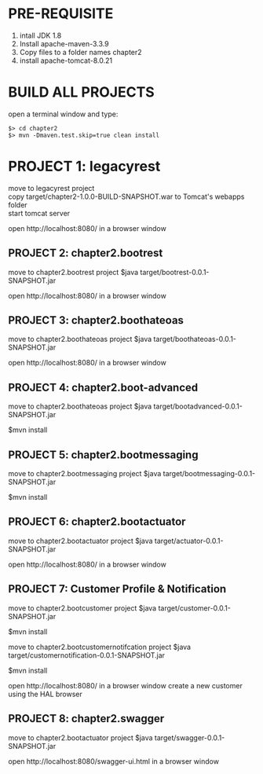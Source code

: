 # PRE-REQUISITE 
1. intall JDK 1.8
2. Install apache-maven-3.3.9
3. Copy files to a folder names chapter2
4. install apache-tomcat-8.0.21

# BUILD ALL PROJECTS
open a terminal window and type:
```
$> cd chapter2
$> mvn -Dmaven.test.skip=true clean install
```

# PROJECT 1: legacyrest
move to legacyrest project  
copy target/chapter2-1.0.0-BUILD-SNAPSHOT.war to Tomcat's webapps folder  
start tomcat server

open http://localhost:8080/ in a browser window

PROJECT 2: chapter2.bootrest
-------------------------------

move to chapter2.bootrest project
$java target/bootrest-0.0.1-SNAPSHOT.jar 

open http://localhost:8080/ in a browser window


PROJECT 3: chapter2.boothateoas
-------------------------------

move to chapter2.boothateoas project
$java target/boothateoas-0.0.1-SNAPSHOT.jar 

open http://localhost:8080/ in a browser window



PROJECT 4: chapter2.boot-advanced
-------------------------------

move to chapter2.boothateoas project
$java target/bootadvanced-0.0.1-SNAPSHOT.jar 

$mvn install

PROJECT 5: chapter2.bootmessaging
-------------------------------

move to chapter2.bootmessaging project
$java target/bootmessaging-0.0.1-SNAPSHOT.jar 

$mvn install


PROJECT 6: chapter2.bootactuator
-------------------------------

move to chapter2.bootactuator project
$java target/actuator-0.0.1-SNAPSHOT.jar 

open http://localhost:8080/ in a browser window


PROJECT 7: Customer Profile & Notification 
-------------------------------

move to chapter2.bootcustomer project
$java target/customer-0.0.1-SNAPSHOT.jar

$mvn install

move to chapter2.bootcustomernotifcation project
$java target/customernotification-0.0.1-SNAPSHOT.jar

$mvn install

open http://localhost:8080/ in a browser window
create a new customer using the HAL browser


PROJECT 8: chapter2.swagger
-------------------------------

move to chapter2.bootactuator project
$java target/swagger-0.0.1-SNAPSHOT.jar 

open http://localhost:8080/swagger-ui.html in a browser window


